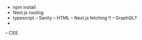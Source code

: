 - npm install
- Next.js routing
- typescript
  – Sanity
  – HTML
  – Next.js fetching !!
  – GraphQL?
-

– CSS
